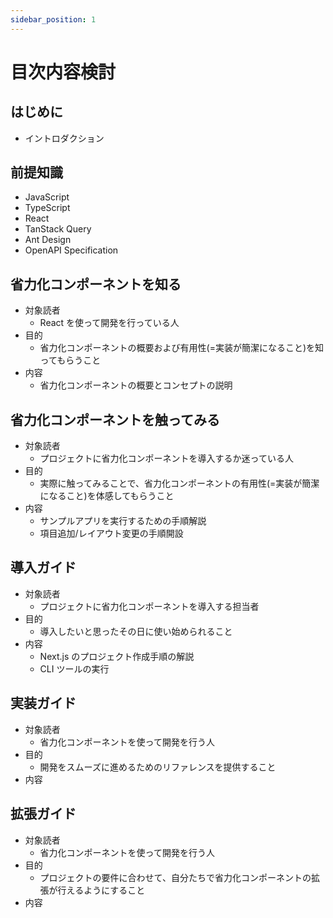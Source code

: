 ```yaml
---
sidebar_position: 1
---
```


# 目次内容検討

## はじめに

- イントロダクション

## 前提知識

- JavaScript
- TypeScript
- React
- TanStack Query
- Ant Design
- OpenAPI Specification

## 省力化コンポーネントを知る

- 対象読者
  - React を使って開発を行っている人
- 目的
  - 省力化コンポーネントの概要および有用性(=実装が簡潔になること)を知ってもらうこと
- 内容
  - 省力化コンポーネントの概要とコンセプトの説明

## 省力化コンポーネントを触ってみる

- 対象読者
  - プロジェクトに省力化コンポーネントを導入するか迷っている人
- 目的
  - 実際に触ってみることで、省力化コンポーネントの有用性(=実装が簡潔になること)を体感してもらうこと
- 内容
  - サンプルアプリを実行するための手順解説
  - 項目追加/レイアウト変更の手順開設

## 導入ガイド

- 対象読者
  - プロジェクトに省力化コンポーネントを導入する担当者
- 目的
  - 導入したいと思ったその日に使い始められること
- 内容
  - Next.js のプロジェクト作成手順の解説
  - CLI ツールの実行

## 実装ガイド

- 対象読者
  - 省力化コンポーネントを使って開発を行う人
- 目的
  - 開発をスムーズに進めるためのリファレンスを提供すること
- 内容

## 拡張ガイド

- 対象読者
  - 省力化コンポーネントを使って開発を行う人
- 目的
  - プロジェクトの要件に合わせて、自分たちで省力化コンポーネントの拡張が行えるようにすること
- 内容
